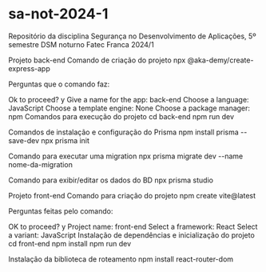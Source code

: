 # sa-not-2024-1
Repositório da disciplina Segurança no Desenvolvimento de Aplicações, 5º semestre DSM noturno Fatec Franca 2024/1

Projeto back-end
Comando de criação do projeto
npx @aka-demy/create-express-app

Perguntas que o comando faz:

Ok to proceed? y
Give a name for the app: back-end
Choose a language: JavaScript
Choose a template engine: None
Choose a package manager: npm
Comandos para execução do projeto
cd back-end npm run dev

Comandos de instalação e configuração do Prisma
npm install prisma --save-dev npx prisma init

Comando para executar uma migration
npx prisma migrate dev --name nome-da-migration

Comando para exibir/editar os dados do BD
npx prisma studio

Projeto front-end
Comando para criação do projeto
npm create vite@latest

Perguntas feitas pelo comando:

OK to proceed? y
Project name: front-end
Select a framework: React
Select a variant: JavaScript
Instalação de dependências e inicialização do projeto
cd front-end npm install npm run dev

Instalação da biblioteca de roteamento
npm install react-router-dom